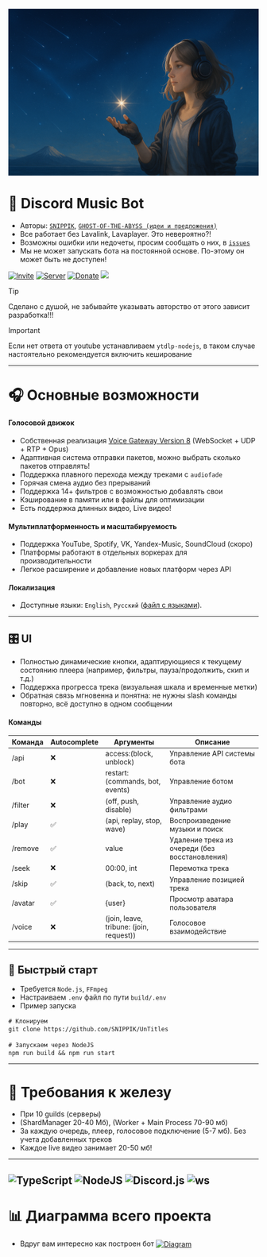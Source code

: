 [<img align="center" alt="Woman" width="" src=".github/images/woman.png" />]()

# 🌟 Discord Music Bot
- Авторы: [`SNIPPIK`](https://github.com/SNIPPIK), [`GHOST-OF-THE-ABYSS (идеи и предложения)`](https://github.com/GHOST-OF-THE-ABYSS)
- Все работает без Lavalink, Lavaplayer. Это невероятно?!
- Возможны ошибки или недочеты, просим сообщать о них, в [`issues`](https://github.com/SNIPPIK/UnTitles/issues)
- Мы не может запускать бота на постоянной основе. По-этому он может быть не доступен!

[![Invite](https://img.shields.io/badge/Add%20the%20bot-%235865F2.svg?style=for-the-badge&logo=discord&logoColor=white)](https://discord.com/oauth2/authorize?client_id=623170593268957214)
[![Server](https://img.shields.io/badge/Support%20Server-%235865F2.svg?style=for-the-badge&logo=discord&logoColor=white)](https://discord.gg/qMf2Sv3)
[![Donate](https://img.shields.io/badge/Donate-DonationAlerts-orange?style=for-the-badge&logo=donationalerts)](https://www.donationalerts.com/r/snippik)
![](https://codecov.io/gh/SNIPPIK/Untitles)

> [!TIP]
> Сделано с душой, не забывайте указывать авторство от этого зависит разработка!!!

> [!IMPORTANT]
> Если нет ответа от youtube устанавливаем `ytdlp-nodejs`, в таком случае настоятельно рекомендуется включить кеширование

---

# 🎧 Основные возможности
#### Голосовой движок
- Собственная реализация [Voice Gateway Version 8](https://discord.com/developers/docs/topics/voice-connections) (WebSocket + UDP + RTP + Opus)
- Адаптивная система отправки пакетов, можно выбрать сколько пакетов отправлять!
- Поддержка плавного перехода между треками с `audiofade`
- Горячая смена аудио без прерываний
- Поддержка 14+ фильтров с возможностью добавлять свои
- Кэширование в памяти или в файлы для оптимизации
- Есть поддержка длинных видео, Live видео!
#### Мультиплатформенность и масштабируемость
- Поддержка YouTube, Spotify, VK, Yandex-Music, SoundCloud (скоро)
- Платформы работают в отдельных воркерах для производительности
- Легкое расширение и добавление новых платформ через API
#### Локализация
- Доступные языки: `English`, `Русский` ([файл с языками](src/services/locale/languages.json)).

---

## 🎛 UI
- Полностью динамические кнопки, адаптирующиеся к текущему состоянию плеера (например, фильтры, пауза/продолжить, скип и т.д.)
- Поддержка прогресса трека (визуальная шкала и временные метки)
- Обратная связь мгновенна и понятна: не нужны slash команды повторно, всё доступно в одном сообщении

#### Команды
| Команда | Autocomplete | Аргументы                               | Описание                                       | 
|---------|--------------|-----------------------------------------|------------------------------------------------|
| /api    | ❌            | access:(block, unblock)                 | Управление API системы бота                    |
| /bot    | ❌            | restart:(commands, bot, events)         | Управление ботом                               |
| /filter | ❌            | (off, push, disable)                    | Управление аудио фильтрами                     |
| /play   | ✅            | (api, replay, stop, wave)               | Воспроизведение музыки и поиск                 |
| /remove | ✅            | value                                   | Удаление трека из очереди (без восстановления) | 
| /seek   | ❌            | 00:00, int                              | Перемотка трека                                |
| /skip   | ✅            | (back, to, next)                        | Управление позицией трека                      |
| /avatar | ✅            | {user}                                  | Просмотр аватара пользователя                  |
| /voice  | ❌            | (join, leave, tribune: (join, request)) | Голосовое взаимодействие                       |
---
## 🚀 Быстрый старт
- Требуется `Node.js`, `FFmpeg`
- Настраиваем `.env` файл по пути `build/.env`
- Пример запуска
```shell
# Клонируем
git clone https://github.com/SNIPPIK/UnTitles

# Запускаем через NodeJS
npm run build && npm run start
```
---

# 🔩 Требования к железу
- При 10 guilds (серверы)
- (ShardManager 20-40 Мб), (Worker + Main Process 70-90 мб)
- За каждую очередь, плеер, голосовое подключение (5-7 мб). Без учета добавленных треков
- Каждое live видео занимает 20-50 мб!

---
![TypeScript](https://img.shields.io/badge/typescript-5.8.3-%23007ACC.svg?style=for-the-badge&logo=typescript&logoColor=white)
![NodeJS](https://img.shields.io/badge/node.js-23.0.0-6DA55F?style=for-the-badge&logo=node.js&logoColor=white)
![Discord.js](https://img.shields.io/badge/discord.js-14.9.3-%23CB3837.svg?style=for-the-badge&logo=npm&logoColor=white)
![ws](https://img.shields.io/badge/ws-8.18.2-%23CB3837.svg?style=for-the-badge&logo=npm&logoColor=white)
---

# 📊 Диаграмма всего проекта
- Вдруг вам интересно как построен бот
[<img align="center" alt="Diagram" width="" src=".github/images/src.png" />]()